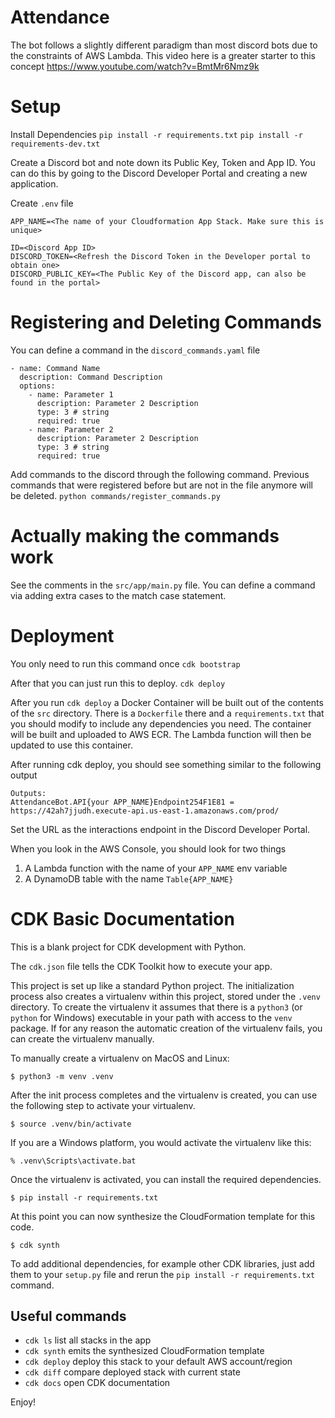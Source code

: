 # Attendance

The bot follows a slightly different paradigm than most discord bots due to the constraints of AWS Lambda. This video here is a greater starter to this concept https://www.youtube.com/watch?v=BmtMr6Nmz9k

# Setup

Install Dependencies
`pip install -r requirements.txt`
`pip install -r requirements-dev.txt`

Create a Discord bot and note down its Public Key, Token and App ID. You can do this by going to the Discord Developer Portal and creating a new application.

Create `.env` file

```
APP_NAME=<The name of your Cloudformation App Stack. Make sure this is unique>

ID=<Discord App ID>
DISCORD_TOKEN=<Refresh the Discord Token in the Developer portal to obtain one>
DISCORD_PUBLIC_KEY=<The Public Key of the Discord app, can also be found in the portal>
```

# Registering and Deleting Commands

You can define a command in the `discord_commands.yaml` file

```
- name: Command Name
  description: Command Description
  options:
    - name: Parameter 1
      description: Parameter 2 Description
      type: 3 # string
      required: true
    - name: Parameter 2
      description: Parameter 2 Description
      type: 3 # string
      required: true
```

Add commands to the discord through the following command. Previous commands that were registered before but are not in the file anymore will be deleted.
`python commands/register_commands.py`

# Actually making the commands work

See the comments in the `src/app/main.py` file. 
You can define a command via adding extra cases to the match case statement.

# Deployment

You only need to run this command once
`cdk bootstrap`

After that you can just run this to deploy.
`cdk deploy`

After you run `cdk deploy` a Docker Container will be built out of the contents of the `src` directory. There is a `Dockerfile` there and a `requirements.txt` that you should modify to include any dependencies you need. The container will be built and uploaded to AWS ECR. The Lambda function will then be updated to use this container.

After running cdk deploy, you should see something similar to the following output
  
```
Outputs:
AttendanceBot.API{your APP_NAME}Endpoint254F1E81 = https://42ah7jjudh.execute-api.us-east-1.amazonaws.com/prod/
```

Set the URL as the interactions endpoint in the Discord Developer Portal.

When you look in the AWS Console, you should look for two things

1. A Lambda function with the name of your `APP_NAME` env variable
2. A DynamoDB table with the name `Table{APP_NAME}`

# CDK Basic Documentation

This is a blank project for CDK development with Python.

The `cdk.json` file tells the CDK Toolkit how to execute your app.

This project is set up like a standard Python project.  The initialization
process also creates a virtualenv within this project, stored under the `.venv`
directory.  To create the virtualenv it assumes that there is a `python3`
(or `python` for Windows) executable in your path with access to the `venv`
package. If for any reason the automatic creation of the virtualenv fails,
you can create the virtualenv manually.

To manually create a virtualenv on MacOS and Linux:

```
$ python3 -m venv .venv
```

After the init process completes and the virtualenv is created, you can use the following
step to activate your virtualenv.

```
$ source .venv/bin/activate
```

If you are a Windows platform, you would activate the virtualenv like this:

```
% .venv\Scripts\activate.bat
```

Once the virtualenv is activated, you can install the required dependencies.

```
$ pip install -r requirements.txt
```

At this point you can now synthesize the CloudFormation template for this code.

```
$ cdk synth
```

To add additional dependencies, for example other CDK libraries, just add
them to your `setup.py` file and rerun the `pip install -r requirements.txt`
command.

## Useful commands

 * `cdk ls`          list all stacks in the app
 * `cdk synth`       emits the synthesized CloudFormation template
 * `cdk deploy`      deploy this stack to your default AWS account/region
 * `cdk diff`        compare deployed stack with current state
 * `cdk docs`        open CDK documentation

Enjoy!
